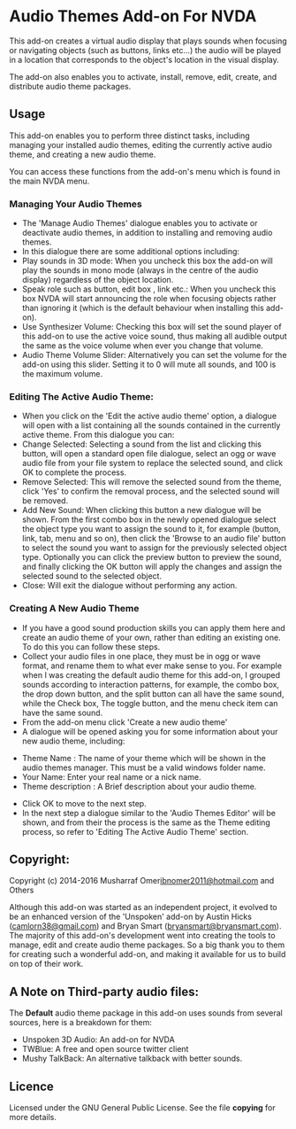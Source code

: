 # Audio Themes Add-on For NVDA
This add-on creates a virtual audio display that plays sounds when focusing or navigating objects (such as buttons, links etc...) the audio will be played in a location that corresponds to the object's location in the visual display.

The add-on also enables you to activate, install, remove, edit, create, and distribute audio theme packages.


## Usage
This add-on enables you to perform three distinct tasks, including managing your installed audio themes, editing the currently active audio theme, and creating a new audio theme.

You can access these functions from the add-on's menu which is found in the main NVDA menu.


### Managing Your Audio Themes
- The 'Manage Audio Themes' dialogue enables you to activate or deactivate audio themes, in addition to installing and removing audio themes.
- In this dialogue there are some additional options including:
 - Play sounds in 3D mode: When you uncheck this box the add-on will play the sounds in mono mode (always in the centre of the audio display) regardless of the object location.
 - Speak role such as button, edit box , link etc.: When you uncheck this box NVDA will start announcing the role when focusing objects rather than ignoring it (which is the default behaviour when installing this add-on).
 - Use Synthesizer Volume: Checking this box will set the sound player of this add-on to use the active voice sound, thus making all audible output the same as the voice volume when ever you change that volume.
 - Audio Theme Volume Slider: Alternatively you can set the volume for the add-on using this slider. Setting it to 0 will mute all sounds, and 100 is the maximum volume.


### Editing The Active Audio Theme:
- When you click on the 'Edit the active audio theme' option, a dialogue will open with a list containing all the sounds contained in the currently active theme. From this dialogue you can:
- Change Selected: Selecting a sound from the list and clicking this button, will  open a standard open file dialogue, select an ogg or wave audio file from your file system to replace the selected sound, and click OK to complete the process.
- Remove Selected: This will remove the selected sound from the theme, click 'Yes' to confirm the removal process, and the selected sound will be removed.
- Add New Sound: When clicking this button a new dialogue will be shown. From the first combo box in the newly opened dialogue select the object type you want to assign the sound to it, for example (button, link, tab, menu and so on), then click the 'Browse to an audio file' button to select the sound you want to assign for the previously selected object type. Optionally you can click the preview   button to preview the sound, and finally clicking the OK button will apply the changes and assign the selected sound to the selected object. 
- Close: Will  exit the dialogue without performing any action.


### Creating A New Audio Theme
- If you have a good sound production skills you can apply them here and create an audio theme of your own, rather than editing an existing one. To do this you can follow these steps.
- Collect your audio files in one place, they must be in ogg or wave format, and rename them to what ever make sense to you. For example when I was creating the default audio theme for this add-on, I grouped sounds according to interaction patterns, for example, the combo box, the drop down button, and the split button can all have the same sound, while the Check box, The toggle button, and the menu check item can have the same sound.
- From the add-on menu click 'Create a new audio theme'
- A dialogue will be opened asking you for some information about your new audio theme, including:
*	Theme Name : The name of your theme which will be shown in the audio themes manager. This must be a valid windows folder name.
*	Your Name: Enter your real name or a nick name.
*	Theme description : A Brief description about your audio theme.
- Click OK to move to the next step.
- In the next step a dialogue similar to the 'Audio Themes Editor' will be shown, and from their the process is the same as the Theme editing process, so refer to 'Editing The Active Audio Theme' section.


## Copyright:
Copyright (c) 2014-2016 Musharraf Omer<ibnomer2011@hotmail.com> and Others

Although this add-on was started as an independent project, it evolved to be an enhanced version of the 'Unspoken' add-on by Austin Hicks (camlorn38@gmail.com) and Bryan Smart (bryansmart@bryansmart.com). The majority of this add-on's development went into creating the tools to manage, edit and create audio theme packages. So a big thank you to them for creating such a wonderful add-on, and making it available for us to build on top of their work.


## A Note on Third-party audio files:
The **Default** audio theme package in this add-on uses sounds from several sources, here is a breakdown for them:
- Unspoken 3D Audio: An add-on for NVDA
- TWBlue: A free and open source twitter client
- Mushy TalkBack: An alternative talkback with better sounds.


## Licence
Licensed under the GNU General Public License. See the file **copying** for more details.
